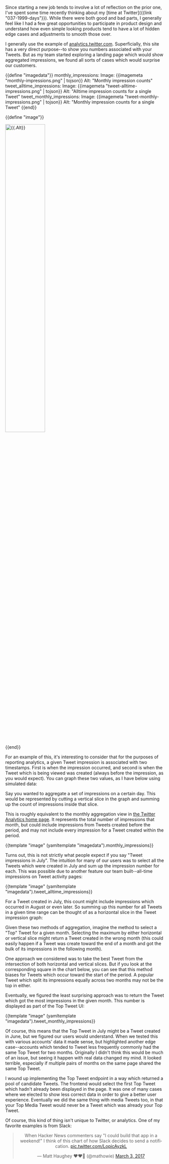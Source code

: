 Since starting a new job tends to involve a lot of reflection on the prior one,
I've spent some time recently thinking about my
[time at Twitter]({{link "037-1999-days"}}).  While there were both good and bad
 parts, I generally feel like I had a few great opportunities to participate in
product design and understand how even simple looking products tend to have a
lot of hidden edge cases and adjustments to smooth those over.

I generally use the example of
[analytics.twitter.com](https://analytics.twitter.com).  Superficially, this
site has a very direct purpose--to show you numbers associated with your
Tweets.  But as my team started exploring a landing page which would show
aggregated impressions, we found all sorts of cases which would surprise our
customers.

<!--BREAK-->

{{define "imagedata"}}
monthly_impressions:
  Image: {{imagemeta "monthly-impressions.png" | tojson}}
  Alt: "Monthly impression counts"
tweet_alltime_impressions:
  Image: {{imagemeta "tweet-alltime-impressions.png" | tojson}}
  Alt: "Alltime impression counts for a single Tweet"
tweet_monthly_impressions:
  Image: {{imagemeta "tweet-monthly-impressions.png" | tojson}}
  Alt: "Monthly impression counts for a single Tweet"
{{end}}

{{define "image"}}
  <p class="centered"><img style="width:50%;height:50%" width="{{.Image.Width}}" height="{{.Image.Height}}" src="{{.Image.Path}}" alt="{{.Alt}}" /></p>
{{end}}

For an example of this, it's interesting to consider that for the purposes of
reporting analytics, a given Tweet impression is associated with two
timestamps.  First is when the impression occurred, and second is when the
Tweet which is being viewed was created (always before the impression, as you
would expect).  You can graph these two values, as I have below using simulated
data:

<div class="centered" id="example00"></div>

Say you wanted to aggregate a set of impressions on a certain day. This would
be represented by cutting a vertical slice in the graph and summing up the
count of impressions inside that slice.

<div class="centered" id="example01"></div>

This is roughly equivalent to the monthly aggregation view in
[the Twitter Analytics home page](https://analytics.twitter.com/user/*/home).
It represents the total number of impressions that month, but could include
impressions from Tweets created before the period, and may not include every
impression for a Tweet created within the period.

{{template "image" (yamltemplate "imagedata").monthly_impressions}}

Turns out, this is not strictly what people expect if you say "Tweet
impressions in July". The intuition for many of our users was to select all the
Tweets which were created in July and sum up the impression number for
each.  This was possible due to another feature our team built--all-time
impressions on Tweet activity pages:

{{template "image" (yamltemplate "imagedata").tweet_alltime_impressions}}

For a Tweet created in July, this count might include impressions which
occurred in August or even later.  So summing up this number for all Tweets in
a given time range can be thought of as a horizontal slice in the Tweet
impression graph:

<div class="centered" id="example02"></div>

Given these two methods of aggregation, imagine the method to select a "Top"
Tweet for a given month.  Selecting the maximum by either horizontal or vertical
slice might return a Tweet created in the wrong month (this could easily happen
if a Tweet was create toward the end of a month and got the bulk of its
impressions in the following month).

One approach we considered was to take the best Tweet from the intersection of
both horizontal and vertical slices.  But if you look at the corresponding
square in the chart below, you can see that this method biases for Tweets which
occur toward the start of the period.  A popular Tweet which split its
impressions equally across two months may not be the top in either.

<div class="centered" id="example03"></div>

Eventually, we figured the least surprising approach was to return the Tweet
which got the most impressions in the given month.  This number is displayed
as part of the Top Tweet UI:

{{template "image" (yamltemplate "imagedata").tweet_monthly_impressions}}

Of course, this means that the Top Tweet in July might be a Tweet created in
June, but we figured our users would understand.  When we tested this with
various accounts' data it made sense, but highlighted another edge
case--accounts which tended to Tweet less frequently commonly had the same Top
Tweet for two months.  Originally I didn't think this would be much of an
issue, but seeing it happen with real data changed my mind.  It looked
terrible, especially if multiple pairs of months on the same page shared the
same Top Tweet.

I wound up implementing the Top Tweet endpoint in a way which
returned a pool of candidate Tweets.  The frontend would select the first
Top Tweet which hadn't already been displayed in the page.  It was one of many
cases where we elected to show less correct data in order to give a better
user experience.  Eventually we did the same thing with media Tweets too, in
that your Top Media Tweet would never be a Tweet which was already your
Top Tweet.

Of course, this kind of thing isn't unique to Twitter, or analytics.  One of
my favorite examples is from Slack:

<blockquote class="twitter-tweet" align="center" data-lang="en"><p lang="en" dir="ltr">When Hacker News commenters say &quot;I could build that app in a weekend!&quot; I think of this chart of how Slack decides to send a notification. <a href="https://t.co/LopicAyzkL">pic.twitter.com/LopicAyzkL</a></p>&mdash; Matt Haughey ❤️❤️💛 (@mathowie) <a href="https://twitter.com/mathowie/status/837735473745289218">March 3, 2017</a></blockquote>
